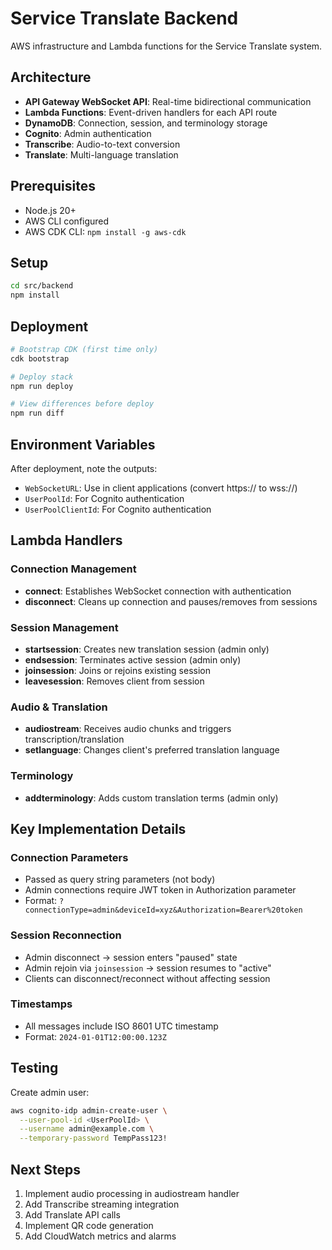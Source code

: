 # Service Translate Backend

AWS infrastructure and Lambda functions for the Service Translate system.

## Architecture

- **API Gateway WebSocket API**: Real-time bidirectional communication
- **Lambda Functions**: Event-driven handlers for each API route
- **DynamoDB**: Connection, session, and terminology storage
- **Cognito**: Admin authentication
- **Transcribe**: Audio-to-text conversion
- **Translate**: Multi-language translation

## Prerequisites

- Node.js 20+
- AWS CLI configured
- AWS CDK CLI: `npm install -g aws-cdk`

## Setup

```bash
cd src/backend
npm install
```

## Deployment

```bash
# Bootstrap CDK (first time only)
cdk bootstrap

# Deploy stack
npm run deploy

# View differences before deploy
npm run diff
```

## Environment Variables

After deployment, note the outputs:
- `WebSocketURL`: Use in client applications (convert https:// to wss://)
- `UserPoolId`: For Cognito authentication
- `UserPoolClientId`: For Cognito authentication

## Lambda Handlers

### Connection Management
- **connect**: Establishes WebSocket connection with authentication
- **disconnect**: Cleans up connection and pauses/removes from sessions

### Session Management
- **startsession**: Creates new translation session (admin only)
- **endsession**: Terminates active session (admin only)
- **joinsession**: Joins or rejoins existing session
- **leavesession**: Removes client from session

### Audio & Translation
- **audiostream**: Receives audio chunks and triggers transcription/translation
- **setlanguage**: Changes client's preferred translation language

### Terminology
- **addterminology**: Adds custom translation terms (admin only)

## Key Implementation Details

### Connection Parameters
- Passed as query string parameters (not body)
- Admin connections require JWT token in Authorization parameter
- Format: `?connectionType=admin&deviceId=xyz&Authorization=Bearer%20token`

### Session Reconnection
- Admin disconnect → session enters "paused" state
- Admin rejoin via `joinsession` → session resumes to "active"
- Clients can disconnect/reconnect without affecting session

### Timestamps
- All messages include ISO 8601 UTC timestamp
- Format: `2024-01-01T12:00:00.123Z`

## Testing

Create admin user:
```bash
aws cognito-idp admin-create-user \
  --user-pool-id <UserPoolId> \
  --username admin@example.com \
  --temporary-password TempPass123!
```

## Next Steps

1. Implement audio processing in audiostream handler
2. Add Transcribe streaming integration
3. Add Translate API calls
4. Implement QR code generation
5. Add CloudWatch metrics and alarms
